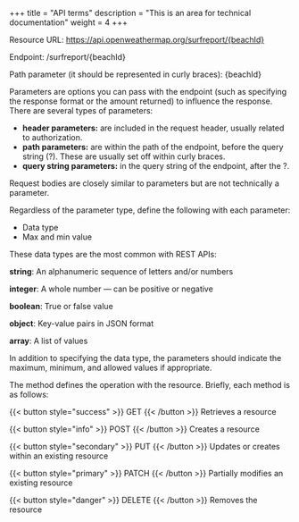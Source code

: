 +++
title = "API terms"
description = "This is an area for technical documentation"
weight = 4
+++

Resource URL: https://api.openweathermap.org/surfreport/{beachId}

Endpoint: /surfreport/{beachId}

Path parameter (it should be represented in curly braces): {beachId}

Parameters are options you can pass with the endpoint (such as specifying the response format or the amount returned) to influence the response. 
There are several types of parameters: 

- **header parameters:** are included in the request header, usually related to authorization. 
- **path parameters:** are within the path of the endpoint, before the query string (?). These are usually set off within curly braces. 
- **query string parameters:** in the query string of the endpoint, after the ?.

Request bodies are closely similar to parameters but are not technically a parameter.

Regardless of the parameter type, define the following with each parameter:

- Data type
- Max and min value

These data types are the most common with REST APIs:

**string**: An alphanumeric sequence of letters and/or numbers

**integer**: A whole number — can be positive or negative

**boolean**: True or false value

**object**: Key-value pairs in JSON format

**array**: A list of values

In addition to specifying the data type, the parameters should indicate the maximum, minimum, and allowed values if appropriate.

The method defines the operation with the resource. Briefly, each method is as follows:

{{< button style="success" >}} GET {{< /button >}} Retrieves a resource

{{< button style="info" >}} POST {{< /button >}} Creates a resource

{{< button style="secondary" >}} PUT {{< /button >}} Updates or creates within an existing resource

{{< button style="primary" >}} PATCH {{< /button >}} Partially modifies an existing resource

{{< button style="danger" >}} DELETE {{< /button >}} Removes the resource

